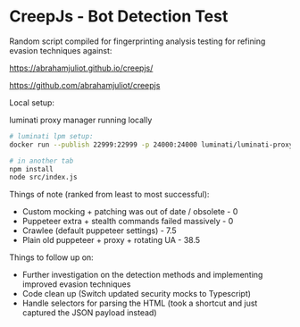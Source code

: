 # CreepJs - Bot Detection Test

Random script compiled for fingerprinting analysis testing for refining evasion techniques against:

https://abrahamjuliot.github.io/creepjs/

https://github.com/abrahamjuliot/creepjs

Local setup:

luminati proxy manager running locally

```bash
# luminati lpm setup:
docker run --publish 22999:22999 -p 24000:24000 luminati/luminati-proxy proxy-manager --iface 0.0.0.0

# in another tab
npm install
node src/index.js
```

Things of note (ranked from least to most successful):

- Custom mocking + patching was out of date / obsolete - 0
- Puppeteer extra + stealth commands failed massively - 0
- Crawlee (default puppeteer settings) - 7.5
- Plain old puppeteer + proxy + rotating UA - 38.5

Things to follow up on:

- Further investigation on the detection methods and implementing improved evasion techniques
- Code clean up (Switch updated security mocks to Typescript)
- Handle selectors for parsing the HTML (took a shortcut and just captured the JSON payload instead)
